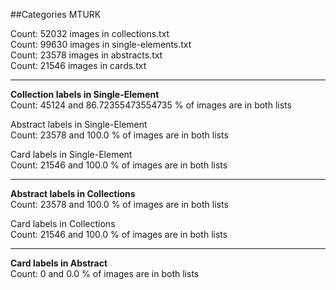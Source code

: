 ##Categories MTURK

Count:  52032 images in collections.txt<br/>
Count:  99630 images in single-elements.txt<br/>
Count:  23578 images in abstracts.txt<br/>
Count:  21546 images in cards.txt<br/>

----------------------------------------------------------------------------------------------------

**Collection labels in Single-Element**<br/>
Count:  45124  and  86.72355473554735 %  of images are in both lists<br/>

Abstract labels in Single-Element<br/>
Count:  23578  and  100.0 %  of images are in both lists<br/>

Card labels in Single-Element<br/>
Count:  21546  and  100.0 %  of images are in both lists<br/>

----------------------------------------------------------------------------------------------------

**Abstract labels in Collections**<br/>
Count:  23578  and  100.0 %  of images are in both lists<br/>

Card labels in Collections<br/>
Count:  21546  and  100.0 %  of images are in both lists<br/>

----------------------------------------------------------------------------------------------------

**Card labels in Abstract**<br/>
Count:  0  and  0.0 %  of images are in both lists<br/>
